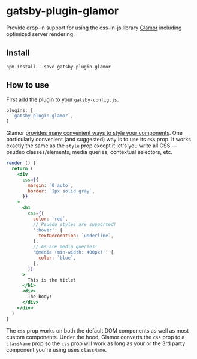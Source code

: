 # gatsby-plugin-glamor

Provide drop-in support for using the css-in-js library
[Glamor](https://github.com/threepointone/glamor) including optimized
server rendering.

## Install

`npm install --save gatsby-plugin-glamor`

## How to use

First add the plugin to your `gatsby-config.js`.

```javascript
plugins: [
  `gatsby-plugin-glamor`,
]
```

Glamor [provides many convenient ways to style your
components](https://github.com/threepointone/glamor/blob/master/docs/howto.md).
One particularly convenient (and suggested) way is to use its `css`
prop. It works exactly the same as the `style` prop except it let's you
write all CSS — psudeo classes/elements, media queries, contextual
selectors, etc.

```jsx
render () {
  return (
    <div
      css={{
        margin: `0 auto`,
        border: `1px solid gray`,
      }}
    >
      <h1
        css={{
          color: `red`,
          // Psuedo styles are supported!
          ':hover': {
            textDecoration: `underline`,
          },
          // As are media queries!
          '@media (min-width: 400px)': {
            color: `blue`,
          },
        }}
      >
        This is the title!
      </h1>
      <div>
        The body!
      </div>
    </div>
  )
}
```

The `css` prop works on both the default DOM components as well as most
custom components. Under the hood, Glamor converts the `css` prop to a
`className` prop so the `css` prop will work as long as your or the 3rd
party component you're using uses `className`.
